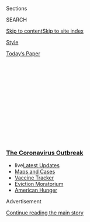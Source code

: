 <div id="app">

<div>

<div>

<div>

<div class="NYTAppHideMasthead css-1q2w90k e1suatyy0">

<div class="section css-ui9rw0 e1suatyy2">

<div class="css-eph4ug er09x8g0">

<div class="css-6n7j50">

</div>

<span class="css-1dv1kvn">Sections</span>

<div class="css-10488qs">

<span class="css-1dv1kvn">SEARCH</span>

</div>

[Skip to content](#site-content)[Skip to site
index](#site-index)

</div>

<div id="masthead-section-label" class="css-1wr3we4 eaxe0e00">

[Style](https://www.nytimes3xbfgragh.onion/section/style)

</div>

<div class="css-10698na e1huz5gh0">

</div>

</div>

<div id="masthead-bar-one" class="section hasLinks css-15hmgas e1csuq9d3">

<div class="css-uqyvli e1csuq9d0">

</div>

<div class="css-1uqjmks e1csuq9d1">

</div>

<div class="css-9e9ivx">

[](https://myaccount.nytimes3xbfgragh.onion/auth/login?response_type=cookie&client_id=vi)

</div>

<div class="css-1bvtpon e1csuq9d2">

[Today’s
Paper](https://www.nytimes3xbfgragh.onion/section/todayspaper)

</div>

</div>

</div>

</div>

<div data-aria-hidden="false">

<div id="site-content" data-role="main">

<div>

<div class="css-1aor85t" style="opacity:0.000000001;z-index:-1;visibility:hidden">

<div class="css-1hqnpie">

<div class="css-epjblv">

<span class="css-17xtcya">[Style](/section/style)</span><span class="css-x15j1o">|</span><span class="css-fwqvlz">Who
Can Say ‘No’ to Cuomo? His Top Aide, Melissa
DeRosa</span>

</div>

<div class="css-k008qs">

<div class="css-1iwv8en">

<span class="css-18z7m18"></span>

<div>

</div>

</div>

<span class="css-1n6z4y">https://nyti.ms/3fViLB0</span>

<div class="css-1705lsu">

<div class="css-4xjgmj">

<div class="css-4skfbu" data-role="toolbar" data-aria-label="Social Media Share buttons, Save button, and Comments Panel with current comment count" data-testid="share-tools">

  - 
  - 
  - 
  - 
    
    <div class="css-6n7j50">
    
    </div>

  - 

</div>

</div>

</div>

</div>

</div>

</div>

<div class="css-13pd83m">

<div class="css-l9svim">

### [<span class="css-pa1jbp"><span class="css-1rxm0ex">The Coronavirus</span><span class="css-1rxm0ex"> Outbreak</span></span>](https://www.nytimes3xbfgragh.onion/news-event/coronavirus?name=styln-coronavirus-national&region=TOP_BANNER&block=storyline_menu_recirc&action=click&pgtype=Article&impression_id=1ba06ea0-f1f2-11ea-bdf2-59589793bb43&variant=undefined)

  - <span class="css-ousu42"><span class="css-12clwdu">live</span>[Latest
    Updates](https://www.nytimes3xbfgragh.onion/2020/09/08/world/covid-19-coronavirus.html?name=styln-coronavirus-national&region=TOP_BANNER&block=storyline_menu_recirc&action=click&pgtype=Article&impression_id=1ba095b0-f1f2-11ea-bdf2-59589793bb43&variant=undefined)</span>
  - <span class="css-ousu42">[Maps and
    Cases](https://www.nytimes3xbfgragh.onion/interactive/2020/us/coronavirus-us-cases.html?name=styln-coronavirus-national&region=TOP_BANNER&block=storyline_menu_recirc&action=click&pgtype=Article&impression_id=1ba095b1-f1f2-11ea-bdf2-59589793bb43&variant=undefined)</span>
  - <span class="css-ousu42">[Vaccine
    Tracker](https://www.nytimes3xbfgragh.onion/interactive/2020/science/coronavirus-vaccine-tracker.html?name=styln-coronavirus-national&region=TOP_BANNER&block=storyline_menu_recirc&action=click&pgtype=Article&impression_id=1ba095b2-f1f2-11ea-bdf2-59589793bb43&variant=undefined)</span>
  - <span class="css-ousu42">[Eviction
    Moratorium](https://www.nytimes3xbfgragh.onion/2020/09/02/your-money/eviction-moratorium-covid.html?name=styln-coronavirus-national&region=TOP_BANNER&block=storyline_menu_recirc&action=click&pgtype=Article&impression_id=1ba095b3-f1f2-11ea-bdf2-59589793bb43&variant=undefined)</span>
  - <span class="css-ousu42">[American
    Hunger](https://www.nytimes3xbfgragh.onion/interactive/2020/09/02/magazine/food-insecurity-hunger-us.html?name=styln-coronavirus-national&region=TOP_BANNER&block=storyline_menu_recirc&action=click&pgtype=Article&impression_id=1ba0bcc0-f1f2-11ea-bdf2-59589793bb43&variant=undefined)</span>

</div>

</div>

<div id="top-wrapper" class="css-1sy8kpn">

<div id="top-slug" class="css-l9onyx">

Advertisement

</div>

[Continue reading the main
story](#after-top)

<div class="ad top-wrapper" style="text-align:center;height:100%;display:block;min-height:250px">

<div id="top" class="place-ad" data-position="top" data-size-key="top">

</div>

</div>

<div id="after-top">

</div>

</div>

<div>

<div id="sponsor-wrapper" class="css-1hyfx7x">

<div id="sponsor-slug" class="css-19vbshk">

Supported by

</div>

[Continue reading the main
story](#after-sponsor)

<div id="sponsor" class="ad sponsor-wrapper" style="text-align:center;height:100%;display:block">

</div>

<div id="after-sponsor">

</div>

</div>

<div class="css-186x18t">

</div>

<div class="css-1vkm6nb ehdk2mb0">

# Who Can Say ‘No’ to Cuomo? His Top Aide, Melissa DeRosa

</div>

Many unfamiliar with state politics have wondered about the steady,
steely presence six feet from the governor’s elbow during his popular
daily briefings. Here’s an introduction.

<div class="css-79elbk" data-testid="photoviewer-wrapper">

<div class="css-z3e15g" data-testid="photoviewer-wrapper-hidden">

</div>

<div class="css-1a48zt4 ehw59r15" data-testid="photoviewer-children">

![<span class="css-16f3y1r e13ogyst0" data-aria-hidden="true">“An equal
and opposite force” is how Andrew M. Cuomo, the governor of New York,
describes Melissa DeRosa’s contribution to the coronavirus crisis. As
secretary to the governor, she is the most powerful appointed official
in the
state.</span><span class="css-cnj6d5 e1z0qqy90" itemprop="copyrightHolder"><span class="css-1ly73wi e1tej78p0">Credit...</span><span><span>Lev
Radin/Getty
Images</span></span></span>](https://static01.graylady3jvrrxbe.onion/images/2020/05/14/fashion/13MELISSADEROSA-1-SUB/13MELISSADEROSA-1-SUB-articleLarge.jpg?quality=75&auto=webp&disable=upscale)

</div>

</div>

<div class="css-18e8msd">

<div class="css-vp77d3 epjyd6m0">

<div class="css-1baulvz">

By [<span class="css-1baulvz last-byline" itemprop="name">Ruth La
Ferla</span>](https://www.nytimes3xbfgragh.onion/by/ruth-la-ferla)

</div>

</div>

  - May 14,
    2020

  - 
    
    <div class="css-4xjgmj">
    
    <div class="css-d8bdto" data-role="toolbar" data-aria-label="Social Media Share buttons, Save button, and Comments Panel with current comment count" data-testid="share-tools">
    
      - 
      - 
      - 
      - 
        
        <div class="css-6n7j50">
        
        </div>
    
      - 
    
    </div>
    
    </div>

</div>

</div>

<div class="section meteredContent css-1r7ky0e" name="articleBody" itemprop="articleBody">

<div class="css-1fanzo5 StoryBodyCompanionColumn">

<div class="css-53u6y8">

Competence is captivating. No need to tell viewers tuning in to Gov.
Andrew M. Cuomo’s daily media briefings. [Many have been
riveted](https://www.nytimes3xbfgragh.onion/2020/03/30/us/politics/andrew-cuomo.html)
by his plain talk in the face of a global pandemic.

Others are increasingly focused on the woman usually seated at his left:
the one who on a recent Thursday countered a reporter’s suggestion that
New York had dragged its heels in response to the spread of the
coronavirus by assuring him in a tone like flint that once it was clear
that New York, and not just the West Coast, was an entry point for the
virus, “we shut down fully, with literally zero guidance from the
federal government.”

She is Melissa DeRosa, the trusted aide and strategist to whom Mr. Cuomo
routinely turns for a reliable litany of figures and facts: often seen
taking notes, checking her cellphone and sliding relevant documents
under the nose of her boss. A steady presence on the dais, Ms. DeRosa,
37, is having an extended breakout moment.

As secretary to the governor, she is the most powerful appointed
official in the state, the first woman to hold that position, and one of
the youngest, her robust command of facts and arcana only hinting at her
sway.

</div>

</div>

<div class="css-1fanzo5 StoryBodyCompanionColumn">

<div class="css-53u6y8">

“If you’re an Albany lawmaker and you get a call from Melissa DeRosa,
you’re essentially getting a call from the governor,” said Lis Smith,
the former spokeswoman for Mr. Cuomo’s re-election campaign and the
senior communications adviser to Pete Buttigieg during his presidential
run.

“In the midst of this crisis, she’s managed to carve out her own role,”
Ms. Smith said. A tactician to the bone, “she brings to these briefings
her own authoritative voice.”

Ms. DeRosa was certainly tactical in a telephone interview in late
April, rarely veering off topic as she cataloged the details of her job.
She prepares each day to address a welter of issues.

“Some days it’s, ‘Are we closing schools?’” she said. “Some days it’s,
‘Do we do an executive order to allow people to get married online?’
Some days it’s working with the Bloomberg team to come up with a contact
tracing program.”

Armed with charts and documents, she has managed state decisions about
voting by mail and restaurant closures, and each day sets the
agenda<span class="css-8l6xbc evw5hdy0"> </span>behind Mr. Cuomo’s
public messaging.

</div>

</div>

<div class="css-1fanzo5 StoryBodyCompanionColumn">

<div class="css-53u6y8">

“It’s not easy to match his confidence, his sense of control during
those briefings, but she does,” Ms. Smith said. “She is by no means a
‘yes’ woman. And, as you may imagine, he does not relish hearing no.
But he trusts her and values the fact that she’s a straight
shooter.”

<div id="NYT_MAIN_CONTENT_1_REGION" class="css-9tf9ac">

<div>

<div id="styln-covid-updates-world" class="section interactive-content interactive-size-medium css-1ftcdic">

<div class="css-17ih8de interactive-body">

<div id="styln-briefing-block" data-asset-id="QXJ0aWNsZTpueXQ6Ly9hcnRpY2xlLzczNDIwODc0LTQ1NGYtNTQ4Ny1hYzExLTM0Mzg2ODUxZDI3ZA==">

<div class="briefing-block-header-section">

# [Latest Updates: The Coronavirus Outbreak](https://www.nytimes3xbfgragh.onion/2020/09/08/world/covid-19-coronavirus.html?action=click&pgtype=Article&state=default&region=MAIN_CONTENT_1&context=storylines_live_updates)

<div class="briefing-block-ts">

Updated 2020-09-08T16:13:48.390Z

</div>

</div>

  - [Nine drugmakers pledge to thoroughly vet any coronavirus
    vaccine.](https://www.nytimes3xbfgragh.onion/2020/09/08/world/covid-19-coronavirus.html?action=click&pgtype=Article&state=default&region=MAIN_CONTENT_1&context=storylines_live_updates#link-679303d7)
  - [Senate Republicans plan to move forward with a scaled-back stimulus
    package.](https://www.nytimes3xbfgragh.onion/2020/09/08/world/covid-19-coronavirus.html?action=click&pgtype=Article&state=default&region=MAIN_CONTENT_1&context=storylines_live_updates#link-547feae1)
  - [‘The lockdown killed my father’: Farmer suicides add to India’s
    virus
    misery.](https://www.nytimes3xbfgragh.onion/2020/09/08/world/covid-19-coronavirus.html?action=click&pgtype=Article&state=default&region=MAIN_CONTENT_1&context=storylines_live_updates#link-1c973131)

<div class="briefing-block-footer">

<div class="briefing-block-footer-meta">

[See more
updates](https://www.nytimes3xbfgragh.onion/2020/09/08/world/covid-19-coronavirus.html?action=click&pgtype=Article&state=default&region=MAIN_CONTENT_1&context=storylines_live_updates)

</div>

<div class="briefing-block-briefinglinks">

<span>More live coverage:</span>
[Markets](https://www.nytimes3xbfgragh.onion/live/2020/09/08/business/stock-market-today-coronavirus?action=click&pgtype=Article&state=default&region=MAIN_CONTENT_1&context=storylines_live_updates)

</div>

</div>

</div>

</div>

</div>

</div>

</div>

Mr. Cuomo was quick to echo that appraisal. “This crisis bore down on
New York with a force unlike anything we’ve ever seen,” he wrote in an
email. “Our response requires an equal and opposite force and that is
exactly what Melissa delivers.”

</div>

</div>

<div class="css-79elbk" data-testid="photoviewer-wrapper">

<div class="css-z3e15g" data-testid="photoviewer-wrapper-hidden">

</div>

<div class="css-1a48zt4 ehw59r15" data-testid="photoviewer-children">

![<span class="css-16f3y1r e13ogyst0" data-aria-hidden="true">Ms. DeRosa
at a news conference on April 10 in
Albany.</span><span class="css-cnj6d5 e1z0qqy90" itemprop="copyrightHolder"><span class="css-1ly73wi e1tej78p0">Credit...</span><span>Mike
Groll/Office of Governor Andrew M.
Cuomo</span></span>](https://static01.graylady3jvrrxbe.onion/images/2020/05/14/fashion/13MELISSADEROSA-1/merlin_172007541_788ff31b-494d-4f0b-9f7c-3e9d63316079-articleLarge.jpg?quality=75&auto=webp&disable=upscale)

</div>

</div>

<div class="css-1fanzo5 StoryBodyCompanionColumn">

<div class="css-53u6y8">

## Early Riser

Disciplined as a drill sergeant, Ms. DeRosa is generally up between 3:45
and 4:30 a.m., often in the office by 6, her days sometimes running
until midnight. “The governor, when he walks through the door, expects
us to be ready with ideas for what we need to be saying to the public
for a day, a full briefing,” she said.

“He interrogates us,” she said. “When we tell him something, he doesn’t
take it at face value. He’ll ask us a question seven different ways and
you’d better be prepared to answer it.”

Afterward, “you spend the rest of the day on the unknown. You can wake
up and think that your day is going to go one way, and that plan is out
the window by 7:30 a.m. depending on whatever unforeseen crisis happens,
whatever the president says, whatever hospital shortage is happening.”

</div>

</div>

<div class="css-1fanzo5 StoryBodyCompanionColumn">

<div class="css-53u6y8">

She leaves few details unattended and almost nothing to chance, blitzing
her team of 79 state commissioners and all senior staff members each
morning with questions. “I ask, ‘Where in the law does it say that you
can’t just do voting by mail and you have to do absentee? I want you to
recite to me the section of the state constitution. I want to see where
it’s written.’”

“I want to make sure that what we’re saying is correct and holds up to
public scrutiny,” Ms. DeRosa said.

The task requires agility, and an adamantine core. Ms. DeRosa is known
to be unyielding in her support of the governor. “She and I had one
disagreement, as much my fault as hers,” recalled Karen Hinton, a
communications consultant, who, as press secretary to New York Mayor
Bill de Blasio in 2015 and 2016, dealt with Ms. DeRosa.

“Melissa is incredibly smart, very knowledgeable and articulate, and
sometimes people can be intimidated by that,” Ms. Hinton said.

<div id="NYT_MAIN_CONTENT_2_REGION" class="css-9tf9ac">

<div>

</div>

</div>

“Politics can be tough,” she added. “You have to lay out your views and
your positions. Melissa is good at doing that.”

Some qualities, friends suggest, are in her DNA.

“Melissa was always pretty competitive, she always commanded the room,”
said Rachel Berman, a dietitian and close friend of Ms. DeRosa’s since
the two attended Camp Wah-Nee in Connecticut when they were 12. “From a
young age she knew what she wanted to do with her life. She wanted to be
in public service. She was very driven, in a professional way.”

</div>

</div>

<div class="css-1fanzo5 StoryBodyCompanionColumn">

<div class="css-53u6y8">

Her agenda has been advanced, and impeded, at times, by her family
connections. Her father, Giorgio DeRosa, is a partner at Bolton-St.
Johns, a highly influential lobbying firm. Her sister Jessica and
brother Joseph also work at the firm.

Her husband, Matt Wing, was a Cuomo press secretary in 2013 and 2014,
and went on to become the communications director for the governor’s
re-election campaign. The couple met in 2013 when Ms. DeRosa was
Governor Cuomo’s communications director. In 2015, Mr. Wing became a
senior communications officer at Uber as the company sought expansion in
New York.

Ms. DeRosa’s appointment in 2017 to the top post in Mr. Cuomo’s office
has raised questions about potential conflicts arising from her father’s
lobbying. Common Cause, an advocacy group for good government, released
a statement at the time, advising that Ms. DeRosa recuse herself from
any issue involving her father or family.

No conflicts have been made public since her appointment. But Susan
Lerner, the executive director of Common Cause/NY, wrote in an email:
“As the governor further consolidates power in this crisis, Common
Cause/NY’s concerns about staff conflicts of interest have only
intensified. Who is meeting with whom? Who’s getting contracts and who’s
not?”

Ms. DeRosa dismissed such unease.

“I don’t get to decide for family what their jobs are, and they don’t
get to decide for me what my job is,” she said, adding tersely, “I do my
best to live up to the highest ethical standards and be transparent as
possible, and I think that is all you can
ask.”

</div>

</div>

<div class="css-79elbk" data-testid="photoviewer-wrapper">

<div class="css-z3e15g" data-testid="photoviewer-wrapper-hidden">

</div>

<div class="css-1a48zt4 ehw59r15" data-testid="photoviewer-children">

<div class="css-1xdhyk6 erfvjey0">

<span class="css-1ly73wi e1tej78p0">Image</span>

<div class="css-zjzyr8">

<div data-testid="lazyimage-container" style="height:273.2444444444444px">

</div>

</div>

</div>

<span class="css-16f3y1r e13ogyst0" data-aria-hidden="true">A seat at
the table: Ms. DeRosa under one of Mr. Cuomo’s now-famous PowerPoint
presentations, sliding over a
document. </span><span class="css-cnj6d5 e1z0qqy90" itemprop="copyrightHolder"><span class="css-1ly73wi e1tej78p0">Credit...</span><span>Mike
Groll/Office of Governor Andrew M. Cuomo</span></span>

</div>

</div>

<div class="css-1fanzo5 StoryBodyCompanionColumn">

<div class="css-53u6y8">

## ‘He Looks to Her’

At 16, Ms. DeRosa began working as an intern for the political director
of the New York State A.F.L.-C.I.O., which was preparing to endorse
Hillary Clinton ahead of her bid for the Senate.

</div>

</div>

<div class="css-1fanzo5 StoryBodyCompanionColumn">

<div class="css-53u6y8">

“I remember thinking while I was doing the envelope stuffing and
answering the phone,” [she told The Poughkeepsie
Journal](https://www.poughkeepsiejournal.com/story/news/local/new-york/2019/06/03/cuomos-right-hand-melissa-derosa-unapologetically-fierce/1302725001/),
“that someday I want to be the person who’s sitting in that room and
driving those conversations and mapping out strategies, and being a part
of it in a meaningful
way.”

<div id="NYT_MAIN_CONTENT_3_REGION" class="css-9tf9ac">

<div>

<div id="styln-prism-freeform-1594220623585" class="section interactive-content interactive-size-medium css-1ftcdic">

<div class="css-17ih8de interactive-body">

<div id="prism-freeform-block-62914" class="css-19mumt8" data-role="complementary" data-storyline="The Coronavirus Outbreak" data-truncated="true" tabindex="0">

<div class="css-a8d9oz">

<div class="css-eb027h">

[](https://www.nytimes3xbfgragh.onion/news-event/coronavirus?action=click&pgtype=Article&state=default&region=MAIN_CONTENT_3&context=storylines_faq)

### The Coronavirus Outbreak ›

#### Frequently Asked Questions

Updated September 4, 2020

  - #### What are the symptoms of coronavirus?
    
      - In the beginning, the coronavirus [seemed like it was primarily
        a respiratory
        illness](https://www.nytimes3xbfgragh.onion/article/coronavirus-facts-history.html?action=click&pgtype=Article&state=default&region=MAIN_CONTENT_3&context=storylines_faq#link-6817bab5) —
        many patients had fever and chills, were weak and tired, and
        coughed a lot, though some people don’t show many symptoms at
        all. Those who seemed sickest had pneumonia or acute respiratory
        distress syndrome and received supplemental oxygen. By now,
        doctors have identified many more symptoms and syndromes. In
        April, [the C.D.C. added to the list of early
        signs](https://www.nytimes3xbfgragh.onion/2020/04/27/health/coronavirus-symptoms-cdc.html?action=click&pgtype=Article&state=default&region=MAIN_CONTENT_3&context=storylines_faq) sore
        throat, fever, chills and muscle aches. Gastrointestinal upset,
        such as diarrhea and nausea, has also been observed. Another
        telltale sign of infection may be a sudden, profound diminution
        of one’s [sense of smell and
        taste.](https://www.nytimes3xbfgragh.onion/2020/03/22/health/coronavirus-symptoms-smell-taste.html?action=click&pgtype=Article&state=default&region=MAIN_CONTENT_3&context=storylines_faq) Teenagers
        and young adults in some cases have developed painful red and
        purple lesions on their fingers and toes — nicknamed “Covid toe”
        — but few other serious symptoms.

  - #### Why is it safer to spend time together outside?
    
      - [Outdoor
        gatherings](https://www.nytimes3xbfgragh.onion/2020/05/15/us/coronavirus-what-to-do-outside.html?action=click&pgtype=Article&state=default&region=MAIN_CONTENT_3&context=storylines_faq) lower
        risk because wind disperses viral droplets, and sunlight can
        kill some of the virus. Open spaces prevent the virus from
        building up in concentrated amounts and being inhaled, which can
        happen when infected people exhale in a confined space for long
        stretches of time, said Dr. Julian W. Tang, a virologist at the
        University of Leicester.

  - #### Why does standing six feet away from others help?
    
      - The coronavirus spreads primarily through droplets from your
        mouth and nose, especially when you cough or sneeze. The C.D.C.,
        one of the organizations using that measure, [bases its
        recommendation of six
        feet](https://www.nytimes3xbfgragh.onion/2020/04/14/health/coronavirus-six-feet.html?action=click&pgtype=Article&state=default&region=MAIN_CONTENT_3&context=storylines_faq) on
        the idea that most large droplets that people expel when they
        cough or sneeze will fall to the ground within six feet. But six
        feet has never been a magic number that guarantees complete
        protection. Sneezes, for instance, can launch droplets a lot
        farther than six feet, [according to a recent
        study](https://jamanetwork.com/journals/jama/fullarticle/2763852).
        It's a rule of thumb: You should be safest standing six feet
        apart outside, especially when it's windy. But keep a mask on at
        all times, even when you think you’re far enough apart.

  - #### I have antibodies. Am I now immune?
    
      - As of right now,[ that seems likely, for at least several
        months.](https://www.nytimes3xbfgragh.onion/2020/07/22/health/covid-antibodies-herd-immunity.html?action=click&pgtype=Article&state=default&region=MAIN_CONTENT_3&context=storylines_faq) There
        have been frightening accounts of people suffering what seems to
        be a second bout of Covid-19. But experts say these patients may
        have a drawn-out course of infection, with the virus taking a
        slow toll weeks to months after initial exposure. People
        infected with the coronavirus typically
        [produce](https://www.nature.com/articles/s41586-020-2456-9) immune
        molecules called antibodies, which are [protective proteins made
        in response to an
        infection](https://www.nytimes3xbfgragh.onion/2020/05/07/health/coronavirus-antibody-prevalence.html?action=click&pgtype=Article&state=default&region=MAIN_CONTENT_3&context=storylines_faq)[.
        These antibodies
        may](https://www.nytimes3xbfgragh.onion/2020/05/07/health/coronavirus-antibody-prevalence.html?action=click&pgtype=Article&state=default&region=MAIN_CONTENT_3&context=storylines_faq) last
        in the body [only two to three
        months](https://www.nature.com/articles/s41591-020-0965-6),
        which may seem worrisome, but that’s perfectly normal after an
        acute infection subsides, said Dr. Michael Mina, an immunologist
        at Harvard University. It may be possible to get the coronavirus
        again, but it’s highly unlikely that it would be possible in a
        short window of time from initial infection or make people
        sicker the second time.

  - #### What are my rights if I am worried about going back to work?
    
      - Employers have to provide [a safe
        workplace](https://www.osha.gov/SLTC/covid-19/standards.html) with
        policies that protect everyone equally. [And if one of your
        co-workers tests positive for the coronavirus, the
        C.D.C.](https://www.nytimes3xbfgragh.onion/article/coronavirus-money-unemployment.html?action=click&pgtype=Article&state=default&region=MAIN_CONTENT_3&context=storylines_faq) has
        said that [employers should tell their
        employees](https://www.cdc.gov/coronavirus/2019-ncov/community/guidance-business-response.html) --
        without giving you the sick employee’s name -- that they may
        have been exposed to the
virus.

<div id="styln-survey-component-62914" class="styln-survey-component" data-surveyname="faq" data-surveystoryline="coronavirus">

</div>

</div>

<div class="css-6mllg9">

</div>

<div class="css-pmm6ed">

<span class="css-5gimkt"></span>

</div>

</div>

</div>

</div>

</div>

</div>

</div>

There were a few detours. After graduating from the School of Industrial
and Labor Relations at Cornell University, Ms. DeRosa became a publicist
for Theory, a fashion house in New York, for a year, a stint she now
characterizes as a brief rebellious phase.

“I think every 22-year-old tries to keep their father on their toes,”
she said with a laugh. “That’s what I was doing at the time.”

She joined Bolton-St. Johns as a lobbyist, pursued a master’s degree
from Cornell in public administration and went on to lead former
President Barack Obama’s national political action organization for New
York. She spent another two years as the deputy chief of staff to the
state attorney general Eric Schneiderman, but knew nothing at the time,
she said, of the allegations of sexual misconduct that would force him
out of office.

Ms. DeRosa is herself no stranger to sexism. She told The Poughkeepsie
Journal that as far back as a decade ago, when she was working as a
lobbyist, she overheard her boss tell a client, whom she described as a
national figure in progressive politics, that she would take the lead on
a project. “Why doesn’t she take the lead right up to my hotel room,”
came his reply.

</div>

</div>

<div class="css-1fanzo5 StoryBodyCompanionColumn">

<div class="css-53u6y8">

The memory still rankles. “All that I have ever wanted is to be seen for
and judged on my own accomplishments and competence and merits,” she
said.

She joined the New York state administration in 2013 as communications
director, and was promoted two years later to chief of staff. She has
long had the governor’s ear, Ms. Smith said: “When they’re in a room
together, he looks to her to see how she reacts.”

Ms. DeRosa has, with Governor Cuomo’s blessing, helped steer statewide
policies including the $15 minimum wage, paid family leave and expanded
insurance coverage for in vitro fertilization and egg
freezing.

</div>

</div>

<div class="css-79elbk" data-testid="photoviewer-wrapper">

<div class="css-z3e15g" data-testid="photoviewer-wrapper-hidden">

</div>

<div class="css-1a48zt4 ehw59r15" data-testid="photoviewer-children">

<div class="css-1xdhyk6 erfvjey0">

<span class="css-1ly73wi e1tej78p0">Image</span>

<div class="css-zjzyr8">

<div data-testid="lazyimage-container" style="height:257.77777777777777px">

</div>

</div>

</div>

<span class="css-16f3y1r e13ogyst0" data-aria-hidden="true">In the
before times: Melissa DeRosa at the New York Athletic Club in
2019.</span><span class="css-cnj6d5 e1z0qqy90" itemprop="copyrightHolder"><span class="css-1ly73wi e1tej78p0">Credit...</span><span>Kholood
Eid for The New York Times</span></span>

</div>

</div>

<div class="css-1fanzo5 StoryBodyCompanionColumn">

<div class="css-53u6y8">

As chair of the New York State Council on Women and newly appointed head
of the Covid-19 maternity task force, she was instrumental in pushing
through a bill to admit support people to the delivery room, expand
birthing options and extend the period of time a healthy partner could
remain with a mother after delivery.

Women’s reproductive issues are close to her heart. After six months in
her current job, one she knew would consume her waking hours, Ms. DeRosa
talked with her doctor about freezing her eggs. “Being a woman in her
mid-30s who’s dealing with decisions around having children, when to
have children and the limitations in the insurance law and health care,
that was something I was very, very involved in,” she said.

</div>

</div>

<div class="css-1fanzo5 StoryBodyCompanionColumn">

<div class="css-53u6y8">

Intent on taking charge of her own reproductive future, she underwent
the procedure, “through many cycles,” she said. “I’ve done lots of
months of hormone shots.”

She is more lax about routine self-care, her days fueled by an
old-fashioned elixir. “It’s incredible,” she said, “what the combination
of adrenaline and caffeine can do to push you through anything.”

A wearying schedule hasn’t dampened her longstanding interest in the
realm of style. She was a determinedly girly girl, her friend Ms. Berman
recalled. “Growing up, everything in the closet was a shade of pink,
with pearls,” she said.

Two years ago, Ms. DeRosa appeared on a billboard in Times Square
wearing a $228 Rebecca Minkoff dress, part of Ms. Minkoff’s advertising
campaign. Jezebel, the feminist website, was swift to weigh in with an
article carrying the headline “[When Public Official Sells Feminism, Who
Is Being
Empowered](https://theslot.jezebel.com/when-a-public-official-sells-feminism-who-is-being-emp-1824125092)?”
The article chided Ms. DeRosa for her role in commercializing women’s
activism and questioned the ethics of that choice.

Ms. DeRosa has since grown more worldly, if not necessarily more
circumspect. She drew feminist ire when, during Cynthia Nixon’s run for
New York governor in 2018, she called Ms. Nixon “unhinged,” on her
Twitter account.

Viewers often remark on her trademark sleeveless dresses. Is she aiming
to bring a dose of glamour to the job? Not a chance, Ms. DeRosa said: “I
am in Albany with the clothes that I showed up with. I didn’t set out in
this thinking that we were going to be on nationally televised press
conferences every single day.”

She has put personal vanity on hold, she said. “I would love to tell you
that I do get to go for long runs and have me time and have some
semblance of work-life balance, but, I don’t,” she said. “And I think
right now that’s the way it’s supposed to be.”

</div>

</div>

</div>

<div>

</div>

<div>

</div>

<div>

</div>

<div>

<div id="bottom-wrapper" class="css-1ede5it">

<div id="bottom-slug" class="css-l9onyx">

Advertisement

</div>

[Continue reading the main
story](#after-bottom)

<div id="bottom" class="ad bottom-wrapper" style="text-align:center;height:100%;display:block;min-height:90px">

</div>

<div id="after-bottom">

</div>

</div>

</div>

</div>

</div>

## Site Index

<div>

</div>

## Site Information Navigation

  - [© <span>2020</span> <span>The New York Times
    Company</span>](https://help.nytimes3xbfgragh.onion/hc/en-us/articles/115014792127-Copyright-notice)

<!-- end list -->

  - [NYTCo](https://www.nytco.com/)
  - [Contact
    Us](https://help.nytimes3xbfgragh.onion/hc/en-us/articles/115015385887-Contact-Us)
  - [Work with us](https://www.nytco.com/careers/)
  - [Advertise](https://nytmediakit.com/)
  - [T Brand Studio](http://www.tbrandstudio.com/)
  - [Your Ad
    Choices](https://www.nytimes3xbfgragh.onion/privacy/cookie-policy#how-do-i-manage-trackers)
  - [Privacy](https://www.nytimes3xbfgragh.onion/privacy)
  - [Terms of
    Service](https://help.nytimes3xbfgragh.onion/hc/en-us/articles/115014893428-Terms-of-service)
  - [Terms of
    Sale](https://help.nytimes3xbfgragh.onion/hc/en-us/articles/115014893968-Terms-of-sale)
  - [Site
    Map](https://spiderbites.nytimes3xbfgragh.onion)
  - [Help](https://help.nytimes3xbfgragh.onion/hc/en-us)
  - [Subscriptions](https://www.nytimes3xbfgragh.onion/subscription?campaignId=37WXW)

</div>

</div>

</div>

</div>
